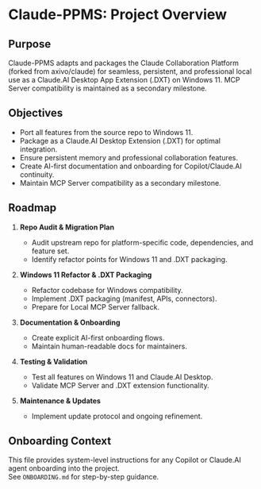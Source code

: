 # Claude-PPMS: Project Overview

## Purpose
Claude-PPMS adapts and packages the Claude Collaboration Platform (forked from axivo/claude) for seamless, persistent, and professional local use as a Claude.AI Desktop App Extension (.DXT) on Windows 11. MCP Server compatibility is maintained as a secondary milestone.

## Objectives
- Port all features from the source repo to Windows 11.
- Package as a Claude.AI Desktop Extension (.DXT) for optimal integration.
- Ensure persistent memory and professional collaboration features.
- Create AI-first documentation and onboarding for Copilot/Claude.AI continuity.
- Maintain MCP Server compatibility as a secondary milestone.

## Roadmap
1. **Repo Audit & Migration Plan**  
   - Audit upstream repo for platform-specific code, dependencies, and feature set.
   - Identify refactor points for Windows 11 and .DXT packaging.

2. **Windows 11 Refactor & .DXT Packaging**  
   - Refactor codebase for Windows compatibility.
   - Implement .DXT packaging (manifest, APIs, connectors).
   - Prepare for Local MCP Server fallback.

3. **Documentation & Onboarding**  
   - Create explicit AI-first onboarding flows.
   - Maintain human-readable docs for maintainers.

4. **Testing & Validation**  
   - Test all features on Windows 11 and Claude.AI Desktop.
   - Validate MCP Server and .DXT extension functionality.

5. **Maintenance & Updates**  
   - Implement update protocol and ongoing refinement.

## Onboarding Context
This file provides system-level instructions for any Copilot or Claude.AI agent onboarding into the project.  
See `ONBOARDING.md` for step-by-step guidance.